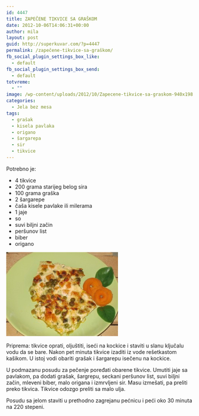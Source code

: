 ```yaml
---
id: 4447
title: ZAPEČENE TIKVICE SA GRAŠKOM
date: 2012-10-06T14:06:31+00:00
author: mila
layout: post
guid: http://superkuvar.com/?p=4447
permalink: /zapečene-tikvice-sa-graškom/
fb_social_plugin_settings_box_like:
  - default
fb_social_plugin_settings_box_send:
  - default
totvreme:
  - ""
image: /wp-content/uploads/2012/10/Zapecene-tikvice-sa-graskom-940x198.jpg
categories:
  - Jela bez mesa
tags:
  - grašak
  - kisela pavlaka
  - origano
  - šargarepa
  - sir
  - tikvice
---
```

Potrebno je:

  * 4 tikvice
  * 200 grama starijeg belog sira
  * 100 grama graška
  * 2 šargarepe
  * čaša kisele pavlake ili milerama
  * 1 jaje
  * so
  * suvi biljni začin
  * peršunov list
  * biber
  * origano

<img class="alignnone size-medium wp-image-4448" title="Zapecene tikvice sa graskom" src="/wp-content/uploads/2012/10/Zapecene-tikvice-sa-graskom-300x225.jpg" alt="" width="300" height="225" /> 

Priprema: tikvice oprati, oljuštiti, iseći na kockice i staviti u slanu ključalu vodu da se bare. Nakon pet minuta tikvice izaditi iz vode rešetkastom kašikom. U istoj vodi obariti grašak i šargarepu isečenu na kockice.

U podmazanu posudu za pečenje poređati obarene tikvice. Umutiti jaje sa pavlakom, pa dodati grašak, šargrepu, seckani peršunov list, suvi biljni začin, mleveni biber, malo origana i izmrvljeni sir. Masu izmešati, pa preliti preko tikvica. Tikvice odozgo preliti sa malo ulja.

Posudu sa jelom staviti u prethodno zagrejanu pećnicu i peći oko 30 minuta na 220 stepeni.